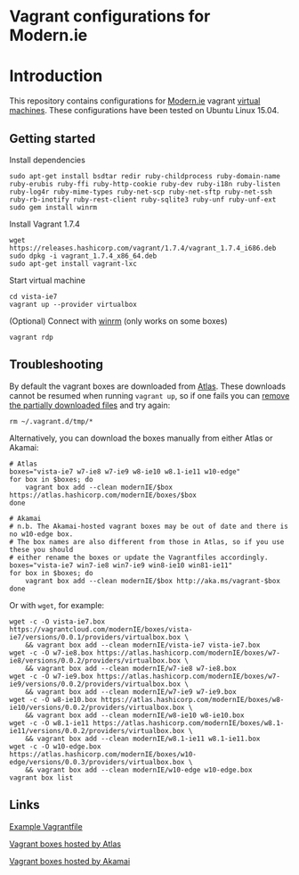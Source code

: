 # Vagrant configurations for Modern.ie

# Introduction
 
This repository contains configurations for [Modern.ie](http://modern.ie) vagrant 
[virtual machines](https://dev.windows.com/en-us/microsoft-edge/tools/vms/linux/). These configurations have been
tested on Ubuntu Linux 15.04.

## Getting started

Install dependencies

	sudo apt-get install bsdtar redir ruby-childprocess ruby-domain-name ruby-erubis ruby-ffi ruby-http-cookie ruby-dev ruby-i18n ruby-listen ruby-log4r ruby-mime-types ruby-net-scp ruby-net-sftp ruby-net-ssh ruby-rb-inotify ruby-rest-client ruby-sqlite3 ruby-unf ruby-unf-ext
	sudo gem install winrm

Install Vagrant 1.7.4

	wget https://releases.hashicorp.com/vagrant/1.7.4/vagrant_1.7.4_i686.deb
	sudo dpkg -i vagrant_1.7.4_x86_64.deb
	sudo apt-get install vagrant-lxc

Start virtual machine

    cd vista-ie7
	vagrant up --provider virtualbox

(Optional) Connect with [winrm](https://docs.vagrantup.com/v2/vagrantfile/winrm_settings.html) (only works on some
boxes)

	vagrant rdp
	
## Troubleshooting

By default the vagrant boxes are downloaded from [Atlas](https://atlas.hashicorp.com/modernIE/). These downloads cannot
be resumed when running ``vagrant up``, so if one fails you can
[remove the partially downloaded files](http://branetheory.org/2014/12/06/2135/) and try again:

    rm ~/.vagrant.d/tmp/*

Alternatively, you can download the boxes manually from either Atlas or Akamai:

    # Atlas
    boxes="vista-ie7 w7-ie8 w7-ie9 w8-ie10 w8.1-ie11 w10-edge"
    for box in $boxes; do
        vagrant box add --clean modernIE/$box https://atlas.hashicorp.com/modernIE/boxes/$box
    done

    # Akamai
    # n.b. The Akamai-hosted vagrant boxes may be out of date and there is no w10-edge box.
    # The box names are also different from those in Atlas, so if you use these you should
    # either rename the boxes or update the Vagrantfiles accordingly.
    boxes="vista-ie7 win7-ie8 win7-ie9 win8-ie10 win81-ie11"
    for box in $boxes; do
        vagrant box add --clean modernIE/$box http://aka.ms/vagrant-$box
    done

Or with ``wget``, for example:

    wget -c -O vista-ie7.box https://vagrantcloud.com/modernIE/boxes/vista-ie7/versions/0.0.1/providers/virtualbox.box \
        && vagrant box add --clean modernIE/vista-ie7 vista-ie7.box
    wget -c -O w7-ie8.box https://atlas.hashicorp.com/modernIE/boxes/w7-ie8/versions/0.0.2/providers/virtualbox.box \
        && vagrant box add --clean modernIE/w7-ie8 w7-ie8.box
    wget -c -O w7-ie9.box https://atlas.hashicorp.com/modernIE/boxes/w7-ie9/versions/0.0.2/providers/virtualbox.box \
        && vagrant box add --clean modernIE/w7-ie9 w7-ie9.box
    wget -c -O w8-ie10.box https://atlas.hashicorp.com/modernIE/boxes/w8-ie10/versions/0.0.2/providers/virtualbox.box \
        && vagrant box add --clean modernIE/w8-ie10 w8-ie10.box
    wget -c -O w8.1-ie11 https://atlas.hashicorp.com/modernIE/boxes/w8.1-ie11/versions/0.0.2/providers/virtualbox.box \
        && vagrant box add --clean modernIE/w8.1-ie11 w8.1-ie11.box
    wget -c -O w10-edge.box  https://atlas.hashicorp.com/modernIE/boxes/w10-edge/versions/0.0.3/providers/virtualbox.box \
        && vagrant box add --clean modernIE/w10-edge w10-edge.box
    vagrant box list

## Links

[Example Vagrantfile](https://gist.github.com/andreptb/57e388df5e881937e62a)

[Vagrant boxes hosted by Atlas](https://atlas.hashicorp.com/modernIE/)

[Vagrant boxes hosted by Akamai](https://www.bram.us/2014/09/24/modern-ie-vagrant-boxes/)
